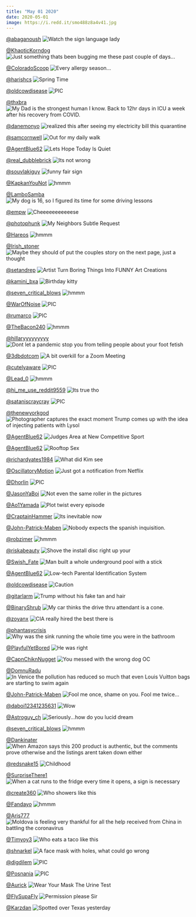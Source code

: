 ```yaml
---
title: "May 01 2020"
date: 2020-05-01
image: https://i.redd.it/smo488z8a4v41.jpg
---
```


<a href="https://www.reddit.com/r/funnysigns/comments/g8fdna/watch_the_sign_language_lady/">@abaganoush</a>
<img class="post-img" src="https://i.redd.it/wcoxl0cqb6v41.jpg" alt="Watch the sign language lady" title="Watch the sign language lady" />


<a href="https://www.reddit.com/r/AdviceAnimals/comments/g7sv2t/just_something_thats_been_bugging_me_these_past/">@KhaoticKorndog</a>
<img class="post-img" src="https://i.redd.it/6tgyhhrqlyu41.jpg" alt="Just something thats been bugging me these past couple of days..." title="Just something thats been bugging me these past couple of days..." />


<a href="https://www.reddit.com/r/AdviceAnimals/comments/gax6vu/every_allergy_season/">@ColoradoScoop</a>
<img class="post-img" src="https://i.imgur.com/Hp40bHZ.jpg" alt="Every allergy season..." title="Every allergy season..." />


<a href="https://www.reddit.com/r/funny/comments/ga832q/spring_time/">@harishcs</a>
<img class="post-img" src="https://i.imgur.com/ZfaizWB.jpg" alt="Spring Time" title="Spring Time" />


<a href="https://www.reddit.com/r/nocontextpics/comments/g7ublc/pic/">@oldcowdisease</a>
<img class="post-img" src="https://i.redd.it/6m1kav0g4zu41.jpg" alt="PIC" title="PIC" />


<a href="https://www.reddit.com/r/pics/comments/gb00j5/my_dad_is_the_strongest_human_i_know_back_to_12hr/">@thxbra</a>
<img class="post-img" src="https://i.redd.it/htz339rrozv41.jpg" alt="My Dad is the strongest human I know. Back to 12hr days in ICU a week after his recovery from COVID." title="My Dad is the strongest human I know. Back to 12hr days in ICU a week after his recovery from COVID." />


<a href="https://www.reddit.com/r/AdviceAnimals/comments/g8yvq9/realized_this_after_seeing_my_electricity_bill/">@danemonyo</a>
<img class="post-img" src="https://i.redd.it/r0js2r87hcv41.jpg" alt="realized this after seeing my electricity bill this quarantine" title="realized this after seeing my electricity bill this quarantine" />


<a href="https://www.reddit.com/r/pics/comments/g76zbc/out_for_my_daily_walk/">@samcornwell</a>
<img class="post-img" src="https://i.redd.it/su26uzpk7ru41.jpg" alt="Out for my daily walk" title="Out for my daily walk" />


<a href="https://www.reddit.com/r/Funnypics/comments/g75yqi/lets_hope_today_is_quiet/">@AgentBlue62</a>
<img class="post-img" src="https://i.redd.it/fg6yr68qrqu41.jpg" alt="Lets Hope Today Is Quiet" title="Lets Hope Today Is Quiet" />


<a href="https://www.reddit.com/r/funnysigns/comments/g9tq2b/its_not_wrong/">@real_dubblebrick</a>
<img class="post-img" src="https://i.redd.it/sqt5rzgvqlv41.jpg" alt="Its not wrong" title="Its not wrong" />


<a href="https://www.reddit.com/r/funnysigns/comments/gaoa57/funny_fair_sign/">@souvlakiguy</a>
<img class="post-img" src="https://i.redd.it/9vv317h3mvv41.jpg" alt="funny fair sign" title="funny fair sign" />


<a href="https://www.reddit.com/r/hmmm/comments/gatpuh/hmmm/">@KapkanYouNot</a>
<img class="post-img" src="https://i.redd.it/br595fmwuxv41.jpg" alt="hmmm" title="hmmm" />


<a href="https://www.reddit.com/r/pics/comments/g7jkzz/my_dog_is_16_so_i_figured_its_time_for_some/">@LamboSamba</a>
<img class="post-img" src="https://i.redd.it/l3avyxw4uuu41.jpg" alt="My dog is 16, so I figured its time for some driving lessons" title="My dog is 16, so I figured its time for some driving lessons" />


<a href="https://www.reddit.com/r/Eyebleach/comments/g9ed6i/cheeeeeeeeeeese/">@empw</a>
<img class="post-img" src="https://i.redd.it/cx1671wikcv41.jpg" alt="Cheeeeeeeeeeese" title="Cheeeeeeeeeeese" />


<a href="https://www.reddit.com/r/funnysigns/comments/g9brb0/my_neighbors_subtle_request/">@photophunk</a>
<img class="post-img" src="https://i.redd.it/j3on85ry0gv41.jpg" alt="My Neighbors Subtle Request" title="My Neighbors Subtle Request" />


<a href="https://www.reddit.com/r/hmmm/comments/g7j3kt/hmmm/">@Hareos</a>
<img class="post-img" src="https://i.redd.it/c2gip0irouu41.jpg" alt="hmmm" title="hmmm" />


<a href="https://www.reddit.com/r/CrappyDesign/comments/g8kbgw/maybe_they_should_of_put_the_couples_story_on_the/">@Irish_stoner</a>
<img class="post-img" src="https://i.redd.it/mg7qiscyn7v41.jpg" alt="Maybe they should of put the couples story on the next page, just a thought" title="Maybe they should of put the couples story on the next page, just a thought" />


<a href="https://www.reddit.com/r/Funnypics/comments/g7uv8p/artist_turn_boring_things_into_funny_art_creations/">@setandrep</a>
<img class="post-img" src="https://i.redd.it/dmbi2uiqazu41.jpg" alt="Artist Turn Boring Things Into FUNNY Art Creations" title="Artist Turn Boring Things Into FUNNY Art Creations" />


<a href="https://www.reddit.com/r/Eyebleach/comments/g86c1b/birthday_kitty/">@kamini_bxa</a>
<img class="post-img" src="https://i.redd.it/480scb5fo2v41.jpg" alt="Birthday kitty" title="Birthday kitty" />


<a href="https://www.reddit.com/r/hmmm/comments/g9bzkb/hmmm/">@seven_critical_blows</a>
<img class="post-img" src="https://imgur.com/wy9eNK1.png" alt="hmmm" title="hmmm" />


<a href="https://www.reddit.com/r/nocontextpics/comments/g8b59w/pic/">@WarOfNoise</a>
<img class="post-img" src="https://i.imgur.com/dbmD3DR.jpg" alt="PIC" title="PIC" />


<a href="https://www.reddit.com/r/nocontextpics/comments/ga84el/pic/">@rumarco</a>
<img class="post-img" src="https://i.redd.it/yf00suj6yqv41.jpg" alt="PIC" title="PIC" />


<a href="https://www.reddit.com/r/hmmm/comments/g8m356/hmmm/">@TheBacon240</a>
<img class="post-img" src="https://i.redd.it/ew8crivc58v41.jpg" alt="hmmm" title="hmmm" />


<a href="https://www.reddit.com/r/CrappyDesign/comments/g7gy7e/dont_let_a_pandemic_stop_you_from_telling_people/">@hillaryyyyyyyyy</a>
<img class="post-img" src="https://i.redd.it/bv8qmoha2uu41.jpg" alt="Dont let a pandemic stop you from telling people about your foot fetish" title="Dont let a pandemic stop you from telling people about your foot fetish" />


<a href="https://www.reddit.com/r/funny/comments/g9ok16/a_bit_overkill_for_a_zoom_meeting/">@3dbdotcom</a>
<img class="post-img" src="https://i.redd.it/w80wxh1knkv41.jpg" alt="A bit overkill for a Zoom Meeting" title="A bit overkill for a Zoom Meeting" />


<a href="https://www.reddit.com/r/nocontextpics/comments/gas0fn/pic/">@cutelyaware</a>
<img class="post-img" src="https://i.redd.it/nhffwc0g4xv41.jpg" alt="PIC" title="PIC" />


<a href="https://www.reddit.com/r/hmmm/comments/ga7pgz/hmmm/">@Lead_0</a>
<img class="post-img" src="https://i.redd.it/rbo239hcsqv41.jpg" alt="hmmm" title="hmmm" />


<a href="https://www.reddit.com/r/memes/comments/g8z4y5/its_true_tho/">@hi_me_use_reddit9559</a>
<img class="post-img" src="https://i.redd.it/dxamq370lcv41.jpg" alt="Its true tho" title="Its true tho" />


<a href="https://www.reddit.com/r/nocontextpics/comments/g90py7/pic/">@sataniscraycray</a>
<img class="post-img" src="https://i.redd.it/ov4odngn4dv41.png" alt="PIC" title="PIC" />


<a href="https://www.reddit.com/r/pics/comments/g7f5xr/photographer_captures_the_exact_moment_trump/">@thenewyorkgod</a>
<img class="post-img" src="https://i.redd.it/vwq4mhbrktu41.jpg" alt="Photographer captures the exact moment Trump comes up with the idea of injecting patients with Lysol" title="Photographer captures the exact moment Trump comes up with the idea of injecting patients with Lysol" />


<a href="https://www.reddit.com/r/Funnypics/comments/g8ye9s/judges_area_at_new_competitive_sport/">@AgentBlue62</a>
<img class="post-img" src="https://i.redd.it/1xetkjwx9cv41.jpg" alt="Judges Area at New Competitive Sport" title="Judges Area at New Competitive Sport" />


<a href="https://www.reddit.com/r/funnysigns/comments/ga6io2/rooftop_sex/">@AgentBlue62</a>
<img class="post-img" src="https://i.redd.it/sodzwubgaqv41.jpg" alt="Rooftop Sex" title="Rooftop Sex" />


<a href="https://www.reddit.com/r/Funnypics/comments/g8dlks/what_did_kim_see/">@richardyates1984</a>
<img class="post-img" src="https://i.redd.it/gqhr2e1tp5v41.jpg" alt="What did Kim see" title="What did Kim see" />


<a href="https://www.reddit.com/r/AdviceAnimals/comments/ga794s/just_got_a_notification_from_netflix/">@OscillatoryMotion</a>
<img class="post-img" src="https://i.redd.it/eki9jtcqlqv41.jpg" alt="Just got a notification from Netflix" title="Just got a notification from Netflix" />


<a href="https://www.reddit.com/r/nocontextpics/comments/g9q3lc/pic/">@Dhorlin</a>
<img class="post-img" src="https://i.redd.it/kfjs6o6k2lv41.jpg" alt="PIC" title="PIC" />


<a href="https://www.reddit.com/r/CrappyDesign/comments/g7adqi/not_even_the_same_roller_in_the_pictures/">@JasonYaBoi</a>
<img class="post-img" src="https://i.redd.it/lk44jv4yasu41.jpg" alt="Not even the same roller in the pictures" title="Not even the same roller in the pictures" />


<a href="https://www.reddit.com/r/memes/comments/g9pu1r/plot_twist_every_episode/">@Ao1Yamada</a>
<img class="post-img" src="https://i.redd.it/ikknnyo10lv41.jpg" alt="Plot twist every episode" title="Plot twist every episode" />


<a href="https://www.reddit.com/r/AdviceAnimals/comments/g75l9h/its_inevitable_now/">@CraptainHammer</a>
<img class="post-img" src="https://i.redd.it/61nrjh72mqu41.jpg" alt="Its inevitable now" title="Its inevitable now" />


<a href="https://www.reddit.com/r/Funnypics/comments/g9cevv/nobody_expects_the_spanish_inquisition/">@John-Patrick-Maben</a>
<img class="post-img" src="https://i.redd.it/t0a1wu6x7gv41.jpg" alt="Nobody expects the spanish inquisition." title="Nobody expects the spanish inquisition." />


<a href="https://www.reddit.com/r/hmmm/comments/g8bmu1/hmmm/">@robzimer</a>
<img class="post-img" src="https://i.redd.it/p8bn5si2v4v41.jpg" alt="hmmm" title="hmmm" />


<a href="https://www.reddit.com/r/Funnypics/comments/g9l0dh/shove_the_install_disc_right_up_your/">@riskabeauty</a>
<img class="post-img" src="https://i.redd.it/p9kftgo2gjv41.jpg" alt="Shove the install disc right up your" title="Shove the install disc right up your" />


<a href="https://www.reddit.com/r/memes/comments/g7mysi/man_built_a_whole_underground_pool_with_a_stick/">@Swish_Fate</a>
<img class="post-img" src="https://i.redd.it/1927ic2fzvu41.png" alt="Man built a whole underground pool with a stick" title="Man built a whole underground pool with a stick" />


<a href="https://www.reddit.com/r/Funnypics/comments/ga6gne/lowtech_parental_identification_system/">@AgentBlue62</a>
<img class="post-img" src="https://i.redd.it/6izgvcxh9qv41.jpg" alt="Low-tech Parental Identification System" title="Low-tech Parental Identification System" />


<a href="https://www.reddit.com/r/funnysigns/comments/g7sryp/caution/">@oldcowdisease</a>
<img class="post-img" src="https://i.redd.it/fi4kw8bkkyu41.jpg" alt="Caution" title="Caution" />


<a href="https://www.reddit.com/r/pics/comments/g7zlzc/trump_without_his_fake_tan_and_hair/">@gitarlarm</a>
<img class="post-img" src="https://i.redd.it/zayrq4ozl0v41.jpg" alt="Trump without his fake tan and hair" title="Trump without his fake tan and hair" />


<a href="https://www.reddit.com/r/funny/comments/g9tew6/my_car_thinks_the_drive_thru_attendant_is_a_cone/">@BinaryShrub</a>
<img class="post-img" src="https://i.redd.it/q1b6f4k6ylv41.jpg" alt="My car thinks the drive thru attendant is a cone." title="My car thinks the drive thru attendant is a cone." />


<a href="https://www.reddit.com/r/memes/comments/g803wv/cia_really_hired_the_best_there_is/">@zoyanx</a>
<img class="post-img" src="https://i.redd.it/x5wcbq56r0v41.jpg" alt="CIA really hired the best there is" title="CIA really hired the best there is" />


<a href="https://www.reddit.com/r/AdviceAnimals/comments/g9etku/why_was_the_sink_running_the_whole_time_you_were/">@phantasycrisis</a>
<img class="post-img" src="https://i.redd.it/7ww06hw4zgv41.jpg" alt="Why was the sink running the whole time you were in the bathroom" title="Why was the sink running the whole time you were in the bathroom" />


<a href="https://www.reddit.com/r/funnysigns/comments/g72jxd/he_was_right/">@PlayfulYetBored</a>
<img class="post-img" src="https://i.redd.it/k9akjingapu41.jpg" alt="He was right" title="He was right" />


<a href="https://www.reddit.com/r/memes/comments/gag8pm/you_messed_with_the_wrong_dog_oc/">@CapnChiknNugget</a>
<img class="post-img" src="https://i.redd.it/g7dke4uv9tv41.jpg" alt="You messed with the wrong dog OC" title="You messed with the wrong dog OC" />


<a href="https://www.reddit.com/r/funny/comments/g96v7f/in_venice_the_pollution_has_reduced_so_much_that/">@DomnuRadu</a>
<img class="post-img" src="https://i.redd.it/lxoz1vsaqev41.jpg" alt="In Venice the pollution has reduced so much that even Louis Vuitton bags are starting to swim again" title="In Venice the pollution has reduced so much that even Louis Vuitton bags are starting to swim again" />


<a href="https://www.reddit.com/r/Funnypics/comments/g7kcjz/fool_me_once_shame_on_you_fool_me_twice/">@John-Patrick-Maben</a>
<img class="post-img" src="https://i.redd.it/gcsv8ru13vu41.jpg" alt="Fool me once, shame on you. Fool me twice..." title="Fool me once, shame on you. Fool me twice..." />


<a href="https://www.reddit.com/r/funnysigns/comments/g7f884/wow/">@daboi12341235631</a>
<img class="post-img" src="https://i.redd.it/owklu4wdltu41.jpg" alt="Wow" title="Wow" />


<a href="https://www.reddit.com/r/memes/comments/g9j6et/seriouslyhow_do_you_lucid_dream/">@Astroguy_ch</a>
<img class="post-img" src="https://i.redd.it/29e2o1u2oiv41.jpg" alt="Seriously...how do you lucid dream" title="Seriously...how do you lucid dream" />


<a href="https://www.reddit.com/r/hmmm/comments/g7rioi/hmmm/">@seven_critical_blows</a>
<img class="post-img" src="https://imgur.com/JLRhvNX.png" alt="hmmm" title="hmmm" />


<a href="https://www.reddit.com/r/AdviceAnimals/comments/g8g5ig/when_amazon_says_this_200_product_is_authentic/">@Dankinater</a>
<img class="post-img" src="https://i.redd.it/5hc32kpvj6v41.jpg" alt="When Amazon says this 200 product is authentic, but the comments prove otherwise and the listings arent taken down either" title="When Amazon says this 200 product is authentic, but the comments prove otherwise and the listings arent taken down either" />


<a href="https://www.reddit.com/r/memes/comments/g8afad/childhood/">@redsnake15</a>
<img class="post-img" src="https://i.redd.it/smo488z8a4v41.jpg" alt="Childhood" title="Childhood" />


<a href="https://www.reddit.com/r/pics/comments/g7rlvg/when_a_cat_runs_to_the_fridge_every_time_it_opens/">@SurpriseThere1</a>
<img class="post-img" src="https://i.redd.it/t4jmfia32yu41.jpg" alt="When a cat runs to the fridge every time it opens, a sign is necessary" title="When a cat runs to the fridge every time it opens, a sign is necessary" />


<a href="https://www.reddit.com/r/CrappyDesign/comments/g8fuip/who_showers_like_this/">@create360</a>
<img class="post-img" src="https://i.redd.it/kmeftz9og6v41.jpg" alt="Who showers like this" title="Who showers like this" />


<a href="https://www.reddit.com/r/hmmm/comments/g83uw6/hmmm/">@Fandayo</a>
<img class="post-img" src="https://i.redd.it/6nnpgnz8v1v41.jpg" alt="hmmm" title="hmmm" />


<a href="https://www.reddit.com/r/CrappyDesign/comments/g7xh4k/moldova_is_feeling_very_thankful_for_all_the_help/">@Aris777</a>
<img class="post-img" src="https://i.redd.it/btxxta5g10v41.jpg" alt="Moldova is feeling very thankful for all the help received from China in battling the coronavirus" title="Moldova is feeling very thankful for all the help received from China in battling the coronavirus" />


<a href="https://www.reddit.com/r/CrappyDesign/comments/g8a248/who_eats_a_taco_like_this/">@Timyoy3</a>
<img class="post-img" src="https://i.redd.it/grigy8b944v41.jpg" alt="Who eats a taco like this" title="Who eats a taco like this" />


<a href="https://www.reddit.com/r/CrappyDesign/comments/g9xruu/a_face_mask_with_holes_what_could_go_wrong/">@shnarkel</a>
<img class="post-img" src="https://i.redd.it/ut1blimj3nv41.jpg" alt="A face mask with holes, what could go wrong" title="A face mask with holes, what could go wrong" />


<a href="https://www.reddit.com/r/nocontextpics/comments/g76jv2/pic/">@digdilem</a>
<img class="post-img" src="https://i.redd.it/5g77zz711ru41.jpg" alt="PIC" title="PIC" />


<a href="https://www.reddit.com/r/nocontextpics/comments/g7kyit/pic/">@Posnania</a>
<img class="post-img" src="https://i.imgur.com/SuH6jCg.jpg" alt="PIC" title="PIC" />


<a href="https://www.reddit.com/r/funny/comments/gaj2a3/wear_your_mask_the_urine_test/">@Aurick</a>
<img class="post-img" src="https://i.imgur.com/4X5tdyn.jpg" alt="Wear Your Mask The Urine Test" title="Wear Your Mask The Urine Test" />


<a href="https://www.reddit.com/r/memes/comments/g7u93x/permission_please_sir/">@FlySupaFly</a>
<img class="post-img" src="https://i.redd.it/uflmqx3m3zu41.jpg" alt="Permission please Sir" title="Permission please Sir" />


<a href="https://www.reddit.com/r/pics/comments/g8oz4p/spotted_over_texas_yesterday/">@Karzdan</a>
<img class="post-img" src="https://i.redd.it/efox8bm4y8v41.jpg" alt="Spotted over Texas yesterday" title="Spotted over Texas yesterday" />


